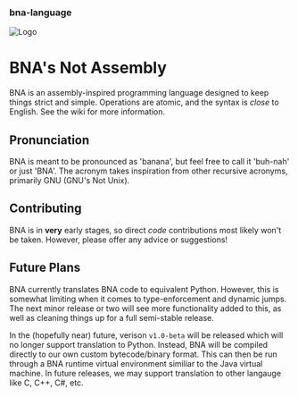 ### bna-language

![Logo](https://github.com/jfmekker/bna-language/raw/master/logo.png)

# BNA's Not Assembly
BNA is an assembly-inspired programming language designed to keep things strict and simple. Operations are atomic, and the syntax is *close* to English. See the wiki for more information.

## Pronunciation
BNA  is meant to be pronounced as 'banana', but feel free to call it 'buh-nah' or just 'BNA'.
The acronym takes inspiration from other recursive acronyms, primarily GNU (GNU's Not Unix).

## Contributing
BNA is in **very** early stages, so direct *code* contributions most likely won't be taken. However, please offer any advice or suggestions!

## Future Plans
BNA currently translates BNA code to equivalent Python. However, this is somewhat limiting when it comes to type-enforcement and dynamic jumps. The next minor release or two will see more functionality added to this, as well as cleaning things up for a full semi-stable release.

In the (hopefully near) future, verison `v1.0-beta` will be released which will no longer support translation to Python. Instead, BNA will be compiled directly to our own custom bytecode/binary format. This can then be run through a BNA runtime virtual environment similiar to the Java virtual machine. In future releases, we may support translation to other langauge like C, C++, C#, etc.